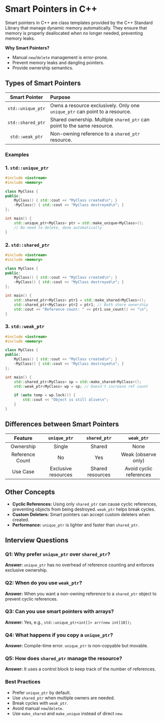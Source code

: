 # Smart Pointers in C++

Smart pointers in C++ are class templates provided by the C++ Standard Library that manage dynamic memory automatically. They ensure that memory is properly deallocated when no longer needed, preventing memory leaks.

**Why Smart Pointers?**

- Manual `new`/`delete` management is error-prone.
- Prevent memory leaks and dangling pointers.
- Provide ownership semantics.

## Types of Smart Pointers

|   Smart Pointer   | Purpose                                                                     |
| :---------------: | :-------------------------------------------------------------------------- |
| `std::unique_ptr` | Owns a resource exclusively. Only one `unique_ptr` can point to a resource. |
| `std::shared_ptr` | Shared ownership. Multiple `shared_ptr` can point to the same resource.     |
|  `std::weak_ptr`  | Non-owning reference to a `shared_ptr` resource.                            |

### Examples

### 1. `std::unique_ptr`

```cpp
#include <iostream>
#include <memory>

class MyClass {
public:
    MyClass() { std::cout << "MyClass created\n"; }
    ~MyClass() { std::cout << "MyClass destroyed\n"; }
};

int main() {
    std::unique_ptr<MyClass> ptr = std::make_unique<MyClass>();
    // No need to delete, done automatically
}
```

### 2. `std::shared_ptr`

```cpp
#include <iostream>
#include <memory>

class MyClass {
public:
    MyClass() { std::cout << "MyClass created\n"; }
    ~MyClass() { std::cout << "MyClass destroyed\n"; }
};

int main() {
    std::shared_ptr<MyClass> ptr1 = std::make_shared<MyClass>();
    std::shared_ptr<MyClass> ptr2 = ptr1; // Both share ownership
    std::cout << "Reference count: " << ptr1.use_count() << "\n";
}
```

### 3. `std::weak_ptr`

```cpp
#include <iostream>
#include <memory>

class MyClass {
public:
    MyClass() { std::cout << "MyClass created\n"; }
    ~MyClass() { std::cout << "MyClass destroyed\n"; }
};

int main() {
    std::shared_ptr<MyClass> sp = std::make_shared<MyClass>();
    std::weak_ptr<MyClass> wp = sp; // Doesn't increase ref count

    if (auto temp = wp.lock()) {
        std::cout << "Object is still alive\n";
    }
}
```

## Differences between Smart Pointers

|     Feature     |    `unique_ptr`     |   `shared_ptr`   |       `weak_ptr`        |
| :-------------: | :-----------------: | :--------------: | :---------------------: |
|    Ownership    |       Single        |      Shared      |          None           |
| Reference Count |         No          |       Yes        |   Weak (observe only)   |
|    Use Case     | Exclusive resources | Shared resources | Avoid cyclic references |

## Other Concepts

- **Cyclic References:** Using only `shared_ptr` can cause cyclic references, preventing objects from being destroyed. `weak_ptr` helps break cycles.
- **Custom Deleters:** Smart pointers can accept custom deleters when created.
- **Performance:** `unique_ptr` is lighter and faster than `shared_ptr`.

## Interview Questions

### Q1: Why prefer `unique_ptr` over `shared_ptr`?

**Answer:** `unique_ptr` has no overhead of reference counting and enforces exclusive ownership.

### Q2: When do you use `weak_ptr`?

**Answer:** When you want a non-owning reference to a `shared_ptr` object to prevent cyclic references.

### Q3: Can you use smart pointers with arrays?

**Answer:** Yes, e.g., `std::unique_ptr<int[]> arr(new int[10]);`

### Q4: What happens if you copy a `unique_ptr`?

**Answer:** Compile-time error. `unique_ptr` is non-copyable but movable.

### Q5: How does `shared_ptr` manage the resource?

**Answer:** It uses a control block to keep track of the number of references.

### Best Practices

- Prefer `unique_ptr` by default.
- Use `shared_ptr` when multiple owners are needed.
- Break cycles with `weak_ptr`.
- Avoid manual `new`/`delete`.
- Use `make_shared` and `make_unique` instead of direct `new`.
